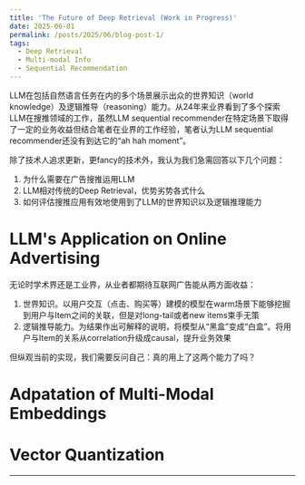 ```yaml
---
title: 'The Future of Deep Retrieval (Work in Progress)'
date: 2025-06-01
permalink: /posts/2025/06/blog-post-1/
tags:
  - Deep Retrieval
  - Multi-modal Info
  - Sequential Recommendation
---
```

LLM在包括自然语言任务在内的多个场景展示出众的世界知识（world knowledge）及逻辑推导（reasoning）能力。从24年来业界看到了多个探索LLM在搜推领域的工作，虽然LLM sequential recommender在特定场景下取得了一定的业务收益但结合笔者在业界的工作经验，笔者认为LLM sequential recommender还没有到达它的“ah hah moment”。

除了技术人追求更新，更fancy的技术外，我认为我们急需回答以下几个问题：
1. 为什么需要在广告搜推运用LLM
2. LLM相对传统的Deep Retrieval，优势劣势各式什么
3. 如何评估搜推应用有效地使用到了LLM的世界知识以及逻辑推理能力

LLM's Application on Online Advertising
======
无论时学术界还是工业界，从业者都期待互联网广告能从两方面收益：
1. 世界知识。以用户交互（点击、购买等）建模的模型在warm场景下能够挖掘到用户与Item之间的关联，但是对long-tail或者new items束手无策
2. 逻辑推导能力。为结果作出可解释的说明，将模型从“黑盒”变成“白盒”。将用户与Item的关系从correlation升级成causal，提升业务效果

但纵观当前的实现，我们需要反问自己：真的用上了这两个能力了吗？

Adpatation of Multi-Modal Embeddings
======

Vector Quantization
======


------
